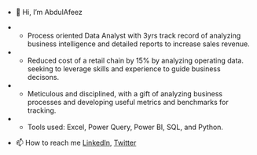 - 👋 Hi, I’m AbdulAfeez 
- - Process oriented Data Analyst with 3yrs track record of analyzing business intelligence and detailed reports to increase sales revenue. 
- - Reduced cost of a retail chain by 15% by analyzing operating data. seeking to leverage skills and experience to guide business decisons. 
-  - Meticulous and disciplined, with a gift of analyzing business processes and developing useful metrics and benchmarks for tracking.
-  - Tools used: Excel, Power Query, Power BI, SQL, and Python. 

- 📫 How to reach me [LinkedIn](https://www.linkedin.com/in/abdulafeez-moshood/), [Twitter](https://twitter.com/AbdulAfeez_Mo)
<!---
AbdulAfeez001/AbdulAfeez001 is a ✨ special ✨ repository because its `README.md` (this file) appears on your GitHub profile.
You can click the Preview link to take a look at your changes.
--->
